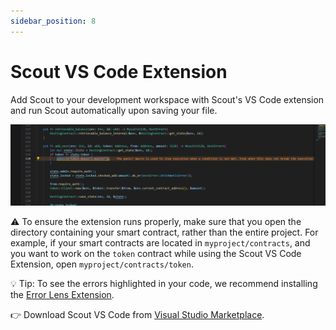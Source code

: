 ```yaml
---
sidebar_position: 8
---
```


# Scout VS Code Extension

Add Scout to your development workspace with Scout's VS Code extension and run Scout automatically upon saving your file.

![Scout VS Code extension.](../static/img/vscode-extension.png)

:warning: To ensure the extension runs properly, make sure that you open the directory containing your smart contract, rather than the entire project. For example, if your smart contracts are located in `myproject/contracts`, and you want to work on the `token` contract while using the Scout VS Code Extension, open `myproject/contracts/token`.

:bulb: Tip: To see the errors highlighted in your code, we recommend installing the [Error Lens Extension](https://marketplace.visualstudio.com/items?itemName=usernamehw.errorlens).

:point_right: Download Scout VS Code from [Visual Studio Marketplace](https://marketplace.visualstudio.com/items?itemName=CoinFabrik.scout-audit).

